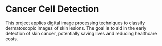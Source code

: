# Cancer Cell Detection

This project applies digital image processing techniques to classify dermatoscopic images of skin lesions. The goal is to aid in the early detection of skin cancer, potentially saving lives and reducing healthcare costs.
